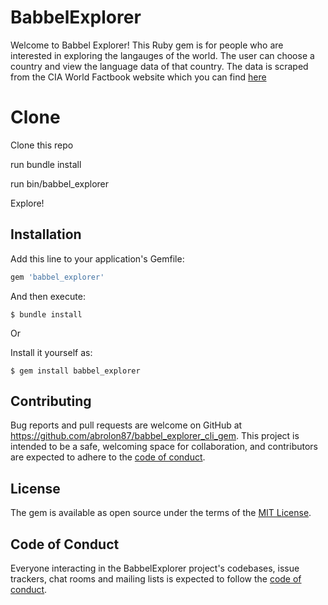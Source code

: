 # BabbelExplorer

Welcome to Babbel Explorer! This Ruby gem is for people who are interested in exploring the langauges of the world. The user can choose a country and view the language data of that country. The data is scraped from the CIA World Factbook website which you can find [here](https://www.cia.gov/library/publications/the-world-factbook/)

# Clone

Clone this repo

run bundle install

run bin/babbel_explorer

Explore!

## Installation

Add this line to your application's Gemfile:

```ruby
gem 'babbel_explorer'
```

And then execute:

    $ bundle install

Or

Install it yourself as:

    $ gem install babbel_explorer

## Contributing

Bug reports and pull requests are welcome on GitHub at https://github.com/abrolon87/babbel_explorer_cli_gem. This project is intended to be a safe, welcoming space for collaboration, and contributors are expected to adhere to the [code of conduct](https://github.com/abrolon87/babbel_explorer_cli_gem/blob/master/CODE_OF_CONDUCT.md).

## License

The gem is available as open source under the terms of the [MIT License](https://opensource.org/licenses/MIT).

## Code of Conduct

Everyone interacting in the BabbelExplorer project's codebases, issue trackers, chat rooms and mailing lists is expected to follow the [code of conduct](https://github.com/abrolon87/babbel_explorer_cli_gem/blob/master/CODE_OF_CONDUCT.md).
